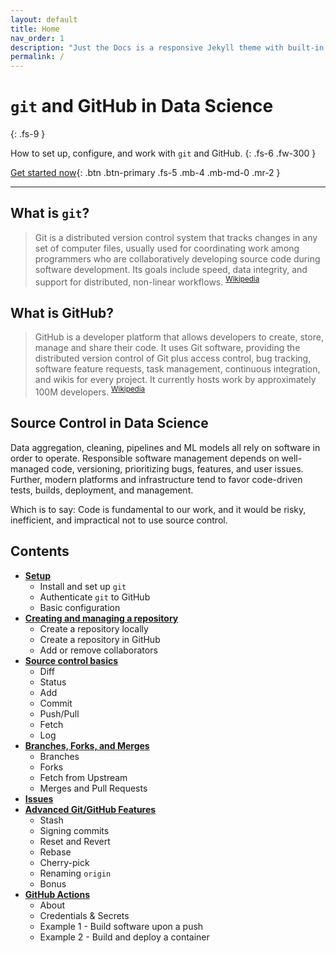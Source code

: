 ```yaml
---
layout: default
title: Home
nav_order: 1
description: "Just the Docs is a responsive Jekyll theme with built-in search that is easily customizable and hosted on GitHub Pages."
permalink: /
---
```


# `git` and GitHub in Data Science
{: .fs-9 }

How to set up, configure, and work with `git` and GitHub.
{: .fs-6 .fw-300 }

[Get started now](docs/setup/){: .btn .btn-primary .fs-5 .mb-4 .mb-md-0 .mr-2 }

---

## What is `git`?

> Git is a distributed version control system that tracks changes in any set of computer files, usually used for coordinating work among programmers who are collaboratively developing source code during software development. Its goals include speed, data integrity, and support for distributed, non-linear workflows. <sup>[Wikipedia](https://en.wikipedia.org/wiki/Git)</sup>

## What is GitHub?

> GitHub is a developer platform that allows developers to create, store, manage and share their code. It uses Git software, providing the distributed version control of Git plus access control, bug tracking, software feature requests, task management, continuous integration, and wikis for every project. It currently hosts work by approximately 100M developers. <sup>[Wikipedia](https://en.wikipedia.org/wiki/GitHub)</sup>

## Source Control in Data Science

Data aggregation, cleaning, pipelines and ML models all rely on software in order to operate. Responsible software management depends on well-managed code, versioning, prioritizing bugs, features, and user issues. Further, modern platforms and infrastructure tend to favor code-driven tests, builds, deployment, and management.

Which is to say: Code is fundamental to our work, and it would be risky, inefficient, and impractical not to use source control.

## Contents

- [**Setup**](docs/setup/)
  - Install and set up `git`
  - Authenticate `git` to GitHub
  - Basic configuration
- [**Creating and managing a repository**](docs/creating-repositories/)
  - Create a repository locally
  - Create a repository in GitHub
  - Add or remove collaborators
- [**Source control basics**](docs/git-basics/)
  - Diff
  - Status
  - Add
  - Commit
  - Push/Pull
  - Fetch
  - Log
- [**Branches, Forks, and Merges**](docs/forks-branches/)
  - Branches
  - Forks
  - Fetch from Upstream
  - Merges and Pull Requests
- [**Issues**](docs/github-issues/)
- [**Advanced Git/GitHub Features**](docs/git-advanced/)
  - Stash
  - Signing commits
  - Reset and Revert
  - Rebase
  - Cherry-pick
  - Renaming `origin`
  - Bonus
- [**GitHub Actions**](docs/github-actions/)
  - About
  - Credentials & Secrets
  - Example 1 - Build software upon a push
  - Example 2 - Build and deploy a container
